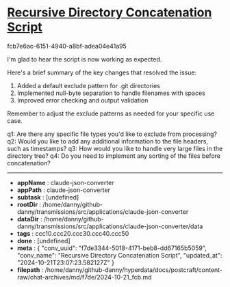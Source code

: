 # [Recursive Directory Concatenation Script](https://claude.ai/chat/f7de3344-5018-4171-beb8-dd67165b5059)

fcb7e6ac-6151-4940-a8bf-adea04e41a95

 I'm glad to hear the script is now working as expected. 

Here's a brief summary of the key changes that resolved the issue:
1. Added a default exclude pattern for .git directories
2. Implemented null-byte separation to handle filenames with spaces
3. Improved error checking and output validation

Remember to adjust the exclude patterns as needed for your specific use case.

q1: Are there any specific file types you'd like to exclude from processing?
q2: Would you like to add any additional information to the file headers, such as timestamps?
q3: How would you like to handle very large files in the directory tree?
q4: Do you need to implement any sorting of the files before concatenation?

---

* **appName** : claude-json-converter
* **appPath** : claude-json-converter
* **subtask** : [undefined]
* **rootDir** : /home/danny/github-danny/transmissions/src/applications/claude-json-converter
* **dataDir** : /home/danny/github-danny/transmissions/src/applications/claude-json-converter/data
* **tags** : ccc10.ccc20.ccc30.ccc40.ccc50
* **done** : [undefined]
* **meta** : {
  "conv_uuid": "f7de3344-5018-4171-beb8-dd67165b5059",
  "conv_name": "Recursive Directory Concatenation Script",
  "updated_at": "2024-10-21T23:07:23.582127Z"
}
* **filepath** : /home/danny/github-danny/hyperdata/docs/postcraft/content-raw/chat-archives/md/f7de/2024-10-21_fcb.md